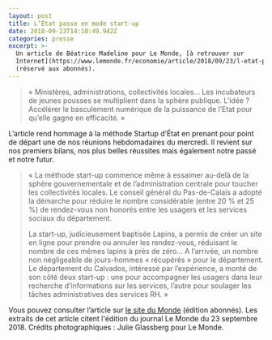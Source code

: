 ```yaml
---
layout: post
title: L’État passe en mode start-up
date: 2018-09-23T14:10:49.942Z
categories: presse
excerpt: >-
  Un article de Béatrice Madeline pour Le Monde, [à retrouver sur
  Internet](https://www.lemonde.fr/economie/article/2018/09/23/l-etat-passe-en-mode-start-up_5359074_3234.html)
  (réservé aux abonnés).
---
```

> « Ministères, administrations, collectivités locales… Les incubateurs de jeunes pousses se multiplient dans la sphère publique. L’idée ? Accélérer le basculement numérique de la puissance de l’Etat pour qu’elle gagne en efficacité. »

L’article rend hommage à la méthode Startup d’État en prenant pour point de départ une de nos réunions hebdomadaires du mercredi. Il revient sur nos premiers bilans, nos plus belles réussites mais également notre passé et notre futur.

> « La méthode start-up commence même à essaimer au-delà de la sphère gouvernementale et de l’administration centrale pour toucher les collectivités locales. Le conseil général du Pas-de-Calais a adopté la démarche pour réduire le nombre considérable (entre 20 % et 25 %) de rendez-vous non honorés entre les usagers et les services sociaux du département.
>
> La start-up, judicieusement baptisée Lapins, a permis de créer un site en ligne pour prendre ou annuler les rendez-vous, réduisant le nombre de ces mêmes lapins à près de zéro… A l’arrivée, un nombre non négligeable de jours-hommes « récupérés » pour le département. Le département du Calvados, intéressé par l’expérience, a monté de son côté deux start-up : une pour accompagner les usagers dans leur recherche d’informations sur les services, l’autre pour soulager les tâches administratives des services RH. »

Vous pouvez consulter l’article sur [le site du Monde](https://www.lemonde.fr/economie/article/2018/09/23/l-etat-passe-en-mode-start-up_5359074_3234.html) (édition abonnés). Les extraits de cet article citent l'édition du journal Le Monde du 23 septembre 2018. Crédits photographiques : Julie Glassberg pour Le Monde.
